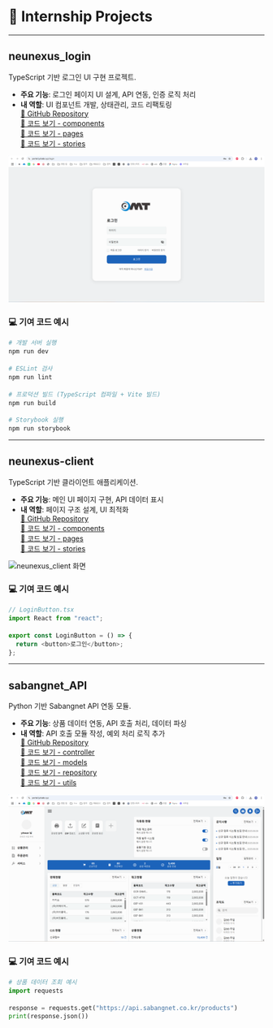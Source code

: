 # 💼 Internship Projects

---

## neunexus_login
TypeScript 기반 로그인 UI 구현 프로젝트.

- **주요 기능**: 로그인 페이지 UI 설계, API 연동, 인증 로직 처리
- **내 역할**: UI 컴포넌트 개발, 상태관리, 코드 리팩토링  
[🔗 GitHub Repository](https://github.com/GopediaPro/neunexus_login)  
[📂 코드 보기 - components](./neunexus_login_components)  
[📂 코드 보기 - pages](./neunexus_login_pages)  
[📂 코드 보기 - stories](./neunexus_login_stories)

![neunexus_login 화면](./images/neunexus_login.png)

### 💻 기여 코드 예시
```bash
# 개발 서버 실행
npm run dev

# ESLint 검사
npm run lint

# 프로덕션 빌드 (TypeScript 컴파일 + Vite 빌드)
npm run build

# Storybook 실행
npm run storybook
```

---

## neunexus-client
TypeScript 기반 클라이언트 애플리케이션.

- **주요 기능**: 메인 UI 페이지 구현, API 데이터 표시
- **내 역할**: 페이지 구조 설계, UI 최적화  
[🔗 GitHub Repository](https://github.com/GopediaPro/neunexus-client)  
[📂 코드 보기 - components](./neunexus_client_components)  
[📂 코드 보기 - pages](./neunexus_client_pages)  
[📂 코드 보기 - stories](./neunexus_client_stories)

![neunexus_client 화면](./images/neunexus_client.png)

### 💻 기여 코드 예시
```typescript
// LoginButton.tsx
import React from "react";

export const LoginButton = () => {
  return <button>로그인</button>;
};
```

---

## sabangnet_API
Python 기반 Sabangnet API 연동 모듈.

- **주요 기능**: 상품 데이터 연동, API 호출 처리, 데이터 파싱
- **내 역할**: API 호출 모듈 작성, 예외 처리 로직 추가  
[🔗 GitHub Repository](https://github.com/GopediaPro/sabangnet_API)  
[📂 코드 보기 - controller](./sabangnet_api_controller)  
[📂 코드 보기 - models](./sabangnet_api_models)  
[📂 코드 보기 - repository](./sabangnet_api_repository)  
[📂 코드 보기 - utils](./sabangnet_api_utils)

![sabangnet_API 화면](./images/sabangnet_main.png)

### 💻 기여 코드 예시
```python
# 상품 데이터 조회 예시
import requests

response = requests.get("https://api.sabangnet.co.kr/products")
print(response.json())
```
